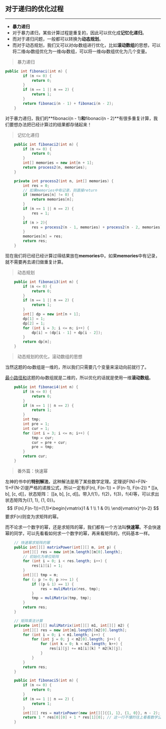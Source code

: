 ## 对于递归的优化过程

------



- **暴力递归**
- 对于暴力递归，某些计算过程是重复的，因此可以优化成**记忆化递归**。
- 而对于递归问题，一般都可以转换为**动态规划**。
- 而对于动态规划，我们又可以对dp数组进行优化，比如**滚动数组**的思想，可以将二维dp数组优化为一维dp数组，可以将一维dp数组优化为几个变量。



> 暴力递归

```java
public int fibonaci(int n) {
        if (n <= 0) {
            return 0;
        }
        if (n == 1 || n == 2) {
            return 1;
        }
        return fibonaci(n - 1) + fibonaci(n - 2);
    }
```

对于暴力递归，我们的**fibonaci(n - 1)**和**fibonaci(n - 2)**有很多重复计算，我们要想办法把已经计算过的结果都存储起来！

> 记忆化递归

```java
	public int fibonaci2(int n) {
        if (n <= 0) {
            return 0;
        }
        int[] memories = new int[n + 1];
        return process2(n, memories);
    }

    private int process2(int n, int[] memories) {
        int res = 0;
        // 如果memories中有记录，则直接return
        if (memories[n] != 0) {
            return memories[n];
        }
        if (n == 1 || n == 2) {
            res = 1;
        }
        if (n > 2){
            res = process2(n - 1, memories) + process2(n - 2, memories);
        }
        memories[n] = res;
        return res;
    }
```

现在我们将已经已经计算过得结果放在**memories**中。如果**memories**中有记录，就不需要再去递归做重复计算。



> 动态规划

```java
	public int fibonaci3(int n) {
        if (n <= 0) {
            return 0;
        }
        if (n == 1 || n == 2) {
            return 1;
        }
        int[] dp = new int[n + 1];
        dp[1] = 1;
        dp[2] = 1;
        for (int i = 3; i <= n; i++) {
            dp[i] = (dp[i - 1] + dp[i - 2]);
        }
        return dp[n];
    }
```



> 动态规划的优化，滚动数组的思想

当然这题的dp数组是一维的，所以我们只需要几个变量来滚动向前就行了。

[最小路径和](https://leetcode-cn.com/problems/minimum-path-sum/)这题的dp数组就是二维的，所以优化的话就是使用一维**滚动数组**。

```java
	public int fibonaci4(int n) {
        if (n <= 0) {
            return 0;
        }
        if (n == 1 || n == 2) {
            return 1;
        }
        int tmp;
        int pre = 1;
        int cur = 1;
        for (int i = 3; i <= n; i++) {
            tmp = cur;
            cur = pre + cur;
            pre = tmp;
        }
        return cur;
    }
```



> 番外篇：快速幂

左神的书中的**特别解法**，这种解法是用了某些数学定理。定理说F(N)=F(N-1)+F(N-2)是严格的递推公式，所以一定有(F(n), F(n-1)) = (F(n-1), F(n-2)) * [[a, b], [c, d]]，状态矩阵： [[a, b], [c, d]]。带入f(1)，f(2)，f(3)，f(4)等，可以求出状态矩阵为{{1, 1}, {1, 0}}。
$$
(F(n),F(n-1))=(1,1)*\begin{vmatrix}1 & 1 \\ 1 & 0\\ \end{vmatrix}^{n-2}
$$
要求F(n)则变为求矩阵的幂。

而不论求一个数字的幂，还是求矩阵的幂，我们都有一个方法叫**快速幂**。不会快速幂的同学，可以先看看如何求一个数字的幂，再来看矩阵的，代码基本一样。

```java
	// 快速幂求矩阵的幂
	public int[][] matrixPower(int[][] m, int p) {
        int[][] res = new int[m.length][m[0].length];
        // 初始化为单位矩阵
        for (int i = 0; i < res.length; i++) {
            res[i][i] = 1;
        }
        int[][] tmp = m;
        for (; p != 0; p >>= 1) {
            if ((p & 1) == 1) {
                res = muliMatrix(res, tmp);
            }
            tmp = muliMatrix(tmp, tmp);
        }
        return res;
    }

    // 矩阵乘法计算
    private int[][] muliMatrix(int[][] m1, int[][] m2) {
        int[][] res = new int[m1.length][m2[0].length];
        for (int i = 0; i < m1.length; i++) {
            for (int j = 0; j < m2[0].length; j++) {
                for (int k = 0; k < m2.length; k++) {
                    res[i][j] += m1[i][k] * m2[k][j];
                }
            }
        }
        return res;
    }
```

```java
	public int fibonaci5(int n) {
        if (n <= 0) {
            return 0;
        }
        if (n == 1 || n == 2) {
            return 1;
        }
        int[][] res = matrixPower(new int[][]{{1, 1}, {1, 0}}, n - 2);
        return 1 * res[0][0] + 1 * res[1][0]; // 这一行不懂的往上看看数学公式。
    }
```

